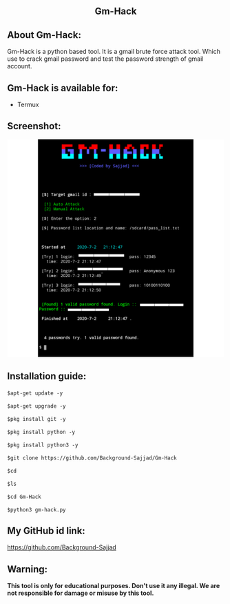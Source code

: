 <h2 Align="center">Gm-Hack<h2/>



## About Gm-Hack:
Gm-Hack is a python based tool. It is a gmail brute force attack tool. Which use to crack gmail password and test the password strength of gmail account.

## Gm-Hack is available for:
- Termux

## Screenshot:
![](core/Image_Gm-Hack.png)

## Installation guide:
```
$apt-get update -y
```
```
$apt-get upgrade -y
```
```
$pkg install git -y
```
```
$pkg install python -y
```
```
$pkg install python3 -y
```
```
$git clone https://github.com/Background-Sajjad/Gm-Hack
```
```
$cd
```
```
$ls
```
```
$cd Gm-Hack
```
```
$python3 gm-hack.py
```

## My GitHub id link:
https://github.com/Background-Sajjad

## Warning:
**This tool is only for educational purposes. Don't use it any illegal. We are not responsible for damage or misuse by this tool.**




